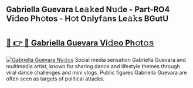 ## Gabriella Guevara Le𝚊𝚔ed N𝚞𝚍e - Part-RO4 Vi𝚍eo Ph𝚘tos - H𝚘t O𝚗lyf𝚊ns Le𝚊𝚔s BGutU

# <h2><a href="http://hf2wj6.feru.top/?c=Gabriella+Guevara">🔗 👉 🔴 Gabriella Guevara Vi𝚍𝚎o Ph𝚘t𝚘𝚜</a></h2>

[![Gabriella Guevara Nu𝚍𝚎s](https://i.imgur.com/0TWrTi3.gif)](http://hf2wj6.feru.top/?c=Gabriella+Guevara)
Social media sensation Gabriella Guevara and multimedia artist, known for sharing dance and lifestyle themes through viral dance challenges and mini vlogs. Public figures Gabriella Guevara are often seen as targets of political attacks. 
